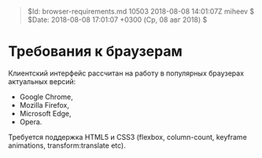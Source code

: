 > $Id: browser-requirements.md 10503 2018-08-08 14:01:07Z miheev $
> $Date: 2018-08-08 17:01:07 +0300 (Ср, 08 авг 2018) $

Требования к браузерам
======================

Клиентский интерфейс рассчитан на работу в популярных браузерах актуальных версий:

- Google Chrome,
- Mozilla Firefox,
- Microsoft Edge,
- Opera.

Требуется поддержка HTML5 и CSS3 (flexbox, column-count, keyframe animations,
transform:translate etc).


